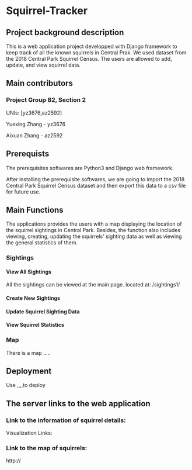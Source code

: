 Squirrel-Tracker
==============

Project background description
---------------
This is a web application project developped with Django framework to keep track of all the known squirrels in Central Prak. We used dataset from the 2018 Central Park Squirrel Census. The users are allowed to add, update, and view squirrel data. 


Main contributors
-----------------
### Project Group 82, Section 2

UNIs: [yz3676,az2592]

Yuexing Zhang - yz3676

Aixuan Zhang - az2592


Prerequists
-------
The prerequisites softwares are Python3 and Django web framework.

After installing the prerequisite softwares, we are going to import the 2018 Central Park Squirrel Census dataset and then export this data to a csv file for future use.


Main Functions
------------
The applications provides the users with a map displaying the location of the squirrel sightings in Central Park. Besides, the function also includes viewing, creating, updating the squirrels' sighting data as well as viewing the general statistics of them.

### Sightings

#### View All Sightings
All the sightings can be viewed at the main page.
  located at: /sightings1/

#### Create New Sightings

#### Update Squirrel Sighting Data

#### View Squirrel Statistics

### Map
There is a map .....


Deployment
------------
Use ,,,,to deploy


The server links to the web application
--------------
### Link to the information of squirrel details:
Visualization Links: 
### Link to the map of squirrels:
http://

